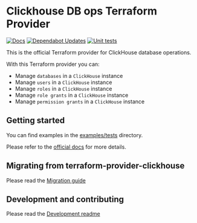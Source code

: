 # Clickhouse DB ops Terraform Provider

[![Docs](https://github.com/ClickHouse/terraform-provider-clickhousedbops/actions/workflows/docs.yaml/badge.svg)](https://github.com/ClickHouse/terraform-provider-clickhouse/actions/workflows/docs.yaml)
[![Dependabot Updates](https://github.com/ClickHouse/terraform-provider-clickhousedbops/actions/workflows/dependabot/dependabot-updates/badge.svg)](https://github.com/ClickHouse/terraform-provider-clickhouse/actions/workflows/dependabot/dependabot-updates)
[![Unit tests](https://github.com/ClickHouse/terraform-provider-clickhousedbops/actions/workflows/test.yaml/badge.svg)](https://github.com/ClickHouse/terraform-provider-clickhousedbops/actions/workflows/test.yaml)


This is the official Terraform provider for ClickHouse database operations.

With this Terraform provider you can:

- Manage `databases` in a `ClickHouse` instance
- Manage `users` in a `ClickHouse` instance
- Manage `roles` in a `ClickHouse` instance
- Manage `role grants` in a `ClickHouse` instance
- Manage `permission grants` in a `ClickHouse` instance

## Getting started

You can find examples in the [examples/tests](https://github.com/ClickHouse/terraform-provider-clickhousedbops/tree/main/examples/tests) directory.

Please refer to the [official docs](https://registry.terraform.io/providers/ClickHouse/clickhousedbops/latest/docs) for more details.

## Migrating from terraform-provider-clickhouse

Please read the [Migration guide](https://github.com/ClickHouse/terraform-provider-clickhousedbops/blob/main/migrating/README.md)

## Development and contributing

Please read the [Development readme](https://github.com/ClickHouse/terraform-provider-clickhousedbops/blob/main/development/README.md)

